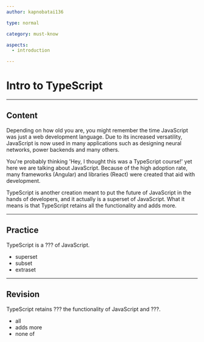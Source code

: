 ```yaml
---
author: kapnobatai136

type: normal

category: must-know

aspects:
  - introduction

---
```


# Intro to TypeScript

---
## Content

Depending on how old you are, you might remember the time JavaScript was just a web development language. Due to its increased versatility, JavaScript is now used in many applications such as designing neural networks, power backends and many others.

You're probably thinking 'Hey, I thought this was a TypeScript course!' yet here we are talking about JavaScript. Because of the high adoption rate, many frameworks (Angular) and libraries (React) were created that aid with development. 

TypeScript is another creation meant to put the future of JavaScript in the hands of developers, and it actually is a superset of JavaScript. What it means is that TypeScript retains all the functionality and adds more.

---
## Practice

TypeScript is a ??? of JavaScript.

* superset
* subset
* extraset

---
## Revision

TypeScript retains ??? the functionality of JavaScript and ???.

* all
* adds more
* none of